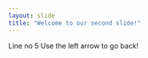 ```yaml
---
layout: slide
title: "Welcome to our second slide!"
---
```

Line no 5
Use the left arrow to go back!
